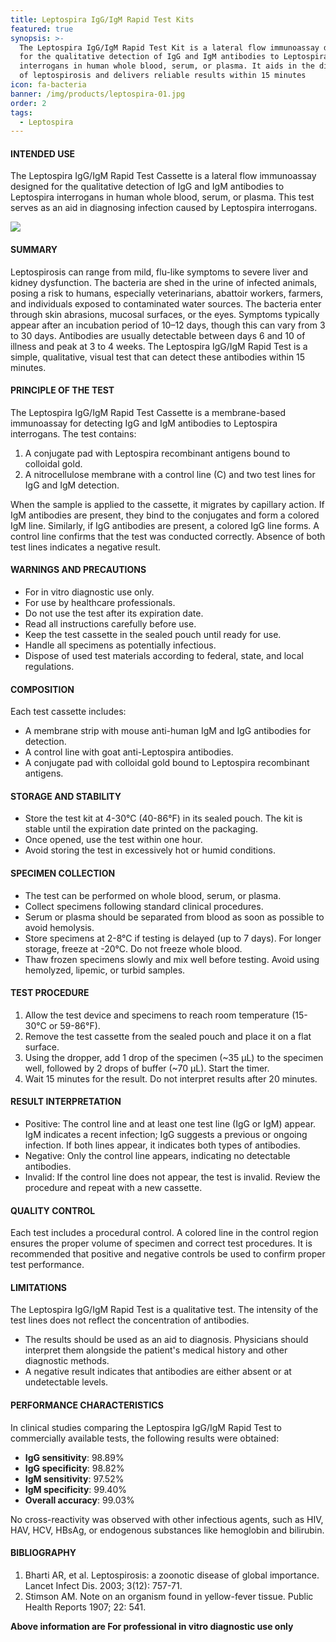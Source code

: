 ```yaml
---
title: Leptospira IgG/IgM Rapid Test Kits
featured: true
synopsis: >-
  The Leptospira IgG/IgM Rapid Test Kit is a lateral flow immunoassay designed
  for the qualitative detection of IgG and IgM antibodies to Leptospira
  interrogans in human whole blood, serum, or plasma. It aids in the diagnosis
  of leptospirosis and delivers reliable results within 15 minutes
icon: fa-bacteria
banner: /img/products/leptospira-01.jpg
order: 2
tags:
  - Leptospira
---
```


#### **INTENDED USE**

The Leptospira IgG/IgM Rapid Test Cassette is a lateral flow immunoassay designed for the qualitative detection of IgG and IgM antibodies to Leptospira interrogans in human whole blood, serum, or plasma. This test serves as an aid in diagnosing infection caused by Leptospira interrogans.

![](/img/products/leptospira-01.jpg)

#### **SUMMARY**

Leptospirosis can range from mild, flu-like symptoms to severe liver and kidney dysfunction. The bacteria are shed in the urine of infected animals, posing a risk to humans, especially veterinarians, abattoir workers, farmers, and individuals exposed to contaminated water sources. The bacteria enter through skin abrasions, mucosal surfaces, or the eyes. Symptoms typically appear after an incubation period of 10–12 days, though this can vary from 3 to 30 days. Antibodies are usually detectable between days 6 and 10 of illness and peak at 3 to 4 weeks. The Leptospira IgG/IgM Rapid Test is a simple, qualitative, visual test that can detect these antibodies within 15 minutes.

#### **PRINCIPLE OF THE TEST**

The Leptospira IgG/IgM Rapid Test Cassette is a membrane-based immunoassay for detecting IgG and IgM antibodies to Leptospira interrogans. The test contains:

1. A conjugate pad with Leptospira recombinant antigens bound to colloidal gold.
2. A nitrocellulose membrane with a control line (C) and two test lines for IgG and IgM detection.

When the sample is applied to the cassette, it migrates by capillary action. If IgM antibodies are present, they bind to the conjugates and form a colored IgM line. Similarly, if IgG antibodies are present, a colored IgG line forms. A control line confirms that the test was conducted correctly. Absence of both test lines indicates a negative result.

#### **WARNINGS AND PRECAUTIONS**

* For in vitro diagnostic use only.
* For use by healthcare professionals.
* Do not use the test after its expiration date.
* Read all instructions carefully before use.
* Keep the test cassette in the sealed pouch until ready for use.
* Handle all specimens as potentially infectious.
* Dispose of used test materials according to federal, state, and local regulations.

#### **COMPOSITION**

Each test cassette includes:

* A membrane strip with mouse anti-human IgM and IgG antibodies for detection.
* A control line with goat anti-Leptospira antibodies.
* A conjugate pad with colloidal gold bound to Leptospira recombinant antigens.

#### **STORAGE AND STABILITY**

* Store the test kit at 4-30°C (40-86°F) in its sealed pouch. The kit is stable until the expiration date printed on the packaging.
* Once opened, use the test within one hour.
* Avoid storing the test in excessively hot or humid conditions.

#### **SPECIMEN COLLECTION**

* The test can be performed on whole blood, serum, or plasma.
* Collect specimens following standard clinical procedures.
* Serum or plasma should be separated from blood as soon as possible to avoid hemolysis.
* Store specimens at 2-8°C if testing is delayed (up to 7 days). For longer storage, freeze at -20°C. Do not freeze whole blood.
* Thaw frozen specimens slowly and mix well before testing. Avoid using hemolyzed, lipemic, or turbid samples.

#### **TEST PROCEDURE**

1. Allow the test device and specimens to reach room temperature (15-30°C or 59-86°F).
2. Remove the test cassette from the sealed pouch and place it on a flat surface.
3. Using the dropper, add 1 drop of the specimen (\~35 µL) to the specimen well, followed by 2 drops of buffer (\~70 µL). Start the timer.
4. Wait 15 minutes for the result. Do not interpret results after 20 minutes.

#### **RESULT INTERPRETATION**

* Positive: The control line and at least one test line (IgG or IgM) appear. IgM indicates a recent infection; IgG suggests a previous or ongoing infection. If both lines appear, it indicates both types of antibodies.
* Negative: Only the control line appears, indicating no detectable antibodies.
* Invalid: If the control line does not appear, the test is invalid. Review the procedure and repeat with a new cassette.

#### **QUALITY CONTROL**

Each test includes a procedural control. A colored line in the control region ensures the proper volume of specimen and correct test procedures. It is recommended that positive and negative controls be used to confirm proper test performance.

#### **LIMITATIONS**

The Leptospira IgG/IgM Rapid Test is a qualitative test. The intensity of the test lines does not reflect the concentration of antibodies.

* The results should be used as an aid to diagnosis. Physicians should interpret them alongside the patient's medical history and other diagnostic methods.
* A negative result indicates that antibodies are either absent or at undetectable levels.

#### **PERFORMANCE CHARACTERISTICS**

In clinical studies comparing the Leptospira IgG/IgM Rapid Test to commercially available tests, the following results were obtained:

* **IgG sensitivity**: 98.89%
* **IgG specificity**: 98.82%
* **IgM sensitivity**: 97.52%
* **IgM specificity**: 99.40%
* **Overall accuracy**: 99.03%

No cross-reactivity was observed with other infectious agents, such as HIV, HAV, HCV, HBsAg, or endogenous substances like hemoglobin and bilirubin.

#### **BIBLIOGRAPHY**

1. Bharti AR, et al. Leptospirosis: a zoonotic disease of global importance. Lancet Infect Dis. 2003; 3(12): 757-71.
2. Stimson AM. Note on an organism found in yellow-fever tissue. Public Health Reports 1907; 22: 541.

**Above information are For professional in vitro diagnostic use only**
